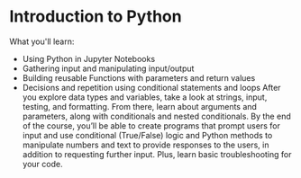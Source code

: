 # Introduction to Python
What you'll learn:
- Using Python in Jupyter Notebooks
- Gathering input and manipulating input/output
- Building reusable Functions with parameters and return values
- Decisions and repetition using conditional statements and loops
After you explore data types and variables, take a look at strings, input, testing, and formatting. From there, learn about arguments and parameters, along with conditionals and nested conditionals. By the end of the course, you’ll be able to create programs that prompt users for input and use conditional (True/False) logic and Python methods to manipulate numbers and text to provide responses to the users, in addition to requesting further input. Plus, learn basic troubleshooting for your code. 
